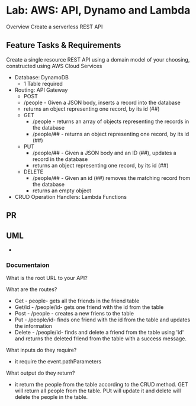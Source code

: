 # Lab: AWS: API, Dynamo and Lambda

Overview
Create a serverless REST API

## Feature Tasks & Requirements

Create a single resource REST API using a domain model of your choosing, constructed using AWS Cloud Services

- Database: DynamoDB
  - 1 Table required
- Routing: API Gateway
  - POST
  - /people - Given a JSON body, inserts a record into the database
  - returns an object representing one record, by its id (##)
  - GET
    - /people - returns an array of objects representing the records in the database
    - /people/## - returns an object representing one record, by its id (##)
  - PUT
    - /people/## - Given a JSON body and an ID (##), updates a record in the database
    - returns an object representing one record, by its id (##)
  - DELETE
    - /people/## - Given an id (##) removes the matching record from the database
    - returns an empty object
- CRUD Operation Handlers: Lambda Functions


## PR

## UML

- 
### Documentaion

What is the root URL to your API?


What are the routes?

- Get - people- gets all the friends in the friend table
- Get/id - /people/id- gets one friend with the id from the table
- Post - /people - creates a new friens to the table
- Put - /people/id- finds one friend with the id from the table and updates the information
- Delete - /people/id- finds and delete a friend from the table using 'id' and returns the deleted friend from the table with a success message.

What inputs do they require?

- it require the event.pathParameters

What output do they return?

- it return the people from the table according to the CRUD method. GET will return all people from the table. PUt will update it and delete will delete the people in the table.
